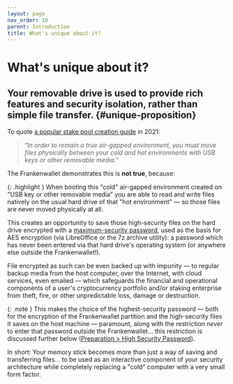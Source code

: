```yaml
---
layout: page
nav_order: 10
parent: Introduction
title: What's unique about it?
---
```


# What's unique about it?

## Your removable drive is used to provide rich features and security isolation, rather than simple file transfer. {#unique-proposition}

To quote [a popular stake pool creation guide](https://forum.cardano.org/t/moving-and-installing-cardano-cli-to-cold-environment/64631/8?u=cosdpool) in 2021:

> “*In order to remain a true air-gapped environment, you must move files physically between your cold and hot environments with USB keys or other removable media.*”

The Frankenwallet demonstrates this is **not true**, because:

{: .highlight }
When booting this "cold" air-gapped environment created on "USB key or other removable media" you are able to read and write files natively on the usual hard drive of that "hot environment" — so those files are never moved physically at all.

This creates an opportunity to save those high-security files on the hard drive encrypted with a [maximum-security password](/prepare/password-high), used as the basis for AES encryption (via LibreOffice or the 7z archive utility): a password which has never been entered via that hard drive's operating system (or anywhere else outside the Frankenwallet!).

File encrypted as such can be even backed up with impunity — to regular backup media from the host computer, over the Internet, with cloud services, even emailed — which safeguards the financial and operational components of a user's cryptocurrency portfolio and/or staking enterprise from theft, fire, or other unpredictable loss, damage or destruction.

{: .note }
This makes the choice of the highest-security password — both for the encryption of the Frankenwallet partition and the high-security files it saves on the host machine — paramount, along with the restriction *never* to enter that password outside the Frankenwallet… this restriction is discussed further below ([Preparation \> High Security Password](/prepare/password-high)).

In short: Your memory stick becomes more than just a way of saving and transferring files… to be used as an interactive component of your security architecture while completely replacing a "cold" computer with a very small form factor.
